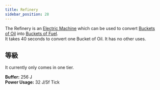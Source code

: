 ```yaml
---
title: Refinery
sidebar_position: 28
---
```


The Refinery is an [Electric Machine](../Electric-Machines.md) which can be used to convert [Buckets of Oil](../../Resources/Fuel/Bucket-of-Oil.md) into [Buckets of Fuel](../../Resources/Fuel/Bucket-of-Fuel.md).  
It takes 40 seconds to convert one Bucket of Oil. It has no other uses.

## 等級

It currently only comes in one tier.

**Buffer:** 256 J  
**Power Usage:** 32 J/Sf Tick  

